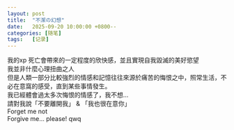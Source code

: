 ```yaml
---
layout: post
title:  "不潔の幻想"
date:   2025-09-20 10:00:00 +0800--
categories: [随笔]
tags:   [记录]
---
```

我的xp 死亡會帶來的一定程度的欣快感，並且實現自我毀滅的美好慾望<br>
我並非什麼心理扭曲之人<br>
但是人類一部分比較強烈的情感和記憶往往來源於痛苦的悔恨之中，照常生活，不必在意窩的感受，直到某些事情發生。<br>
我已經體會過太多次悔恨的情感了，我不想...<br>
請對我說「不要離開我」 & 「我也很在意你」<br>
Forget me not<br>
Forgive me... please! qwq <br>
